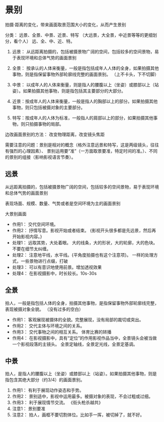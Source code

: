 # 景别

拍摄·距离的变化，带来画面取景范围大小的变化，从而产生景别

分类： 远景、全景、中景、近景、特写 （大远景，大全景，中近景等等的更细划分，看个人）    远、全、中、近、特。

1. 远景： 从远距离拍摄的，包括被摄景物广阔的空间，包括较多的空间景物，易于表现环境和总体气势的画面景别

2. 全景： 按承认的人体来衡量，一般是指包括成年人人体的全身，如果拍摄其他事物，则是指保留事物外部轮廓线完整的画面景别。 （上不卡头，下不切脚）

3. 中景： 以成年人的人体来衡量，则是指人的腰腹以上（坐姿）或膝部以上（站姿）。如果拍摄其他事物，则是指包括其主要部分的大部分。

4. 近景：按成年人的人体来衡量，一般是指人的胸部以上的部分。如果拍摄其他事物，则只包括被摄对象的主要部分。

5. 特写：按成年人的人体为标准，一般指人的肩部以上的部分，如果拍摄其他事物，则只拍摄事物的局部。


边改画面景别的方法： 改变物理距离，改变镜头焦距

需要注意的问题：景别是相对的概念（格外注意远景和特写，这是两级镜头，往往有强烈的心理因素）、 景别运用要“准”（一方面取景要准，特定时间的准。）、不同的景别的组接（影响影视语言节奏）。

## 远景
从远距离拍摄的，包括被摄景物广阔的空间，包括较多的空间景物，易于表现环境和总体气势的画面景别

表现场面、规模、数量、气势或者是空间环境为主的画面景别

大景别画面

- 作用1： 交代空间环境。
- 作用2： 抒情写意。影视开始或者结束。   {影视开头很多都是先远景，然后再开始影视内容。}
- 处理1： 远取其势，大处着眼。 大的线条，大的形状，大的轮廓，大的色块。不要在细节太纠缠。
- 处理2： 注意地平线，水平线。{平角度拍摄也有这个注意项}。 一样的处理方式，一些景物进行点缀，打破
- 处理3： 可以有意识地使用前景。增加透视效果
- 处理4： 在影视摄影中，时长较长。10s-30s

## 全景
拍人，一般是指包括人体的全身，拍摄其他事物，是指保留事物外部轮廓线完整，表现被摄对象全貌。 （没有过多的空白）

- 作用1： 客观展现被摄体的全貌。完整展现，没有局部的裁切或突出。
- 作用2： 交代主体与环境之间的关系。
- 作用3： 交代事物之间的相互关系。   体育比赛的转播
- 作用4： 在影视摄影中，具有“定位”的作用影视作品当中，全景镜头会被当做一个影视段落的主镜头。 全景定轴线，全景定光线，全景定基调。

## 中景
拍人，是指人的腰腹以上（坐姿）或膝部以上（站姿）。如果拍摄其他事物，则是指包含其绝大部分（约3/4）的画面景别。

1. 作用1： 有利于展现动作姿态和手势。
2. 作用2： 景别适中，影视中运用最多。被摄对象的表现，不会过粗或过细。
3. 作用3： 利于展现情节交流。 《街头枪杀越共》
4. 注意1： 景别要准
5. 注意2： 拍人，画框不要切割体位。比如手一挥，被切掉了，就不好。
